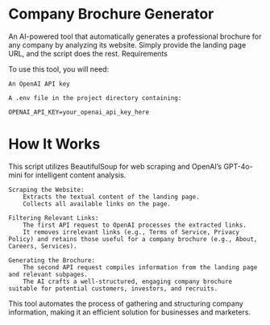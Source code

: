 # Company Brochure Generator

An AI-powered tool that automatically generates a professional brochure for any company by analyzing its website. Simply provide the landing page URL, and the script does the rest.
Requirements

To use this tool, you will need:

    An OpenAI API key

    A .env file in the project directory containing:

    OPENAI_API_KEY=your_openai_api_key_here

# How It Works

This script utilizes BeautifulSoup for web scraping and OpenAI’s GPT-4o-mini for intelligent content analysis.

    Scraping the Website:
        Extracts the textual content of the landing page.
        Collects all available links on the page.

    Filtering Relevant Links:
        The first API request to OpenAI processes the extracted links.
        It removes irrelevant links (e.g., Terms of Service, Privacy Policy) and retains those useful for a company brochure (e.g., About, Careers, Services).

    Generating the Brochure:
        The second API request compiles information from the landing page and relevant subpages.
        The AI crafts a well-structured, engaging company brochure suitable for potential customers, investors, and recruits.

This tool automates the process of gathering and structuring company information, making it an efficient solution for businesses and marketers.
